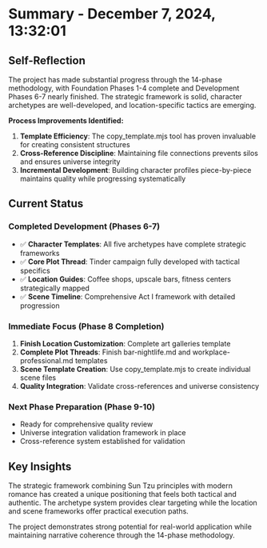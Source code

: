 # Summary - December 7, 2024, 13:32:01

## Self-Reflection

The project has made substantial progress through the 14-phase methodology, with Foundation Phases 1-4 complete and Development Phases 6-7 nearly finished. The strategic framework is solid, character archetypes are well-developed, and location-specific tactics are emerging. 

**Process Improvements Identified:**
1. **Template Efficiency**: The copy_template.mjs tool has proven invaluable for creating consistent structures
2. **Cross-Reference Discipline**: Maintaining file connections prevents silos and ensures universe integrity
3. **Incremental Development**: Building character profiles piece-by-piece maintains quality while progressing systematically

## Current Status

### Completed Development (Phases 6-7)
- ✅ **Character Templates**: All five archetypes have complete strategic frameworks
- ✅ **Core Plot Thread**: Tinder campaign fully developed with tactical specifics
- ✅ **Location Guides**: Coffee shops, upscale bars, fitness centers strategically mapped
- ✅ **Scene Timeline**: Comprehensive Act I framework with detailed progression

### Immediate Focus (Phase 8 Completion)
1. **Finish Location Customization**: Complete art galleries template
2. **Complete Plot Threads**: Finish bar-nightlife.md and workplace-professional.md templates
3. **Scene Template Creation**: Use copy_template.mjs to create individual scene files
4. **Quality Integration**: Validate cross-references and universe consistency

### Next Phase Preparation (Phase 9-10)
- Ready for comprehensive quality review
- Universe integration validation framework in place
- Cross-reference system established for validation

## Key Insights

The strategic framework combining Sun Tzu principles with modern romance has created a unique positioning that feels both tactical and authentic. The archetype system provides clear targeting while the location and scene frameworks offer practical execution paths.

The project demonstrates strong potential for real-world application while maintaining narrative coherence through the 14-phase methodology.
